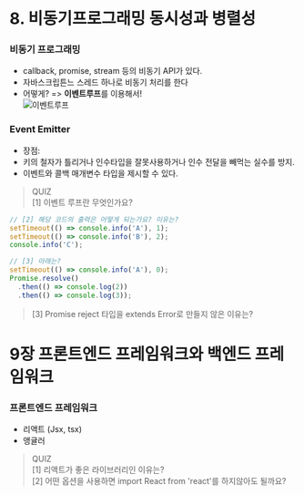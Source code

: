 # 8. 비동기프로그래밍 동시성과 병렬성

### 비동기 프로그래밍

- callback, promise, stream 등의 비동기 API가 있다.
- 자바스크립튼느 스레드 하나로 비동기 처리를 한다
- 어떻게? => **이벤트루프**를 이용해서!  
  ![이벤트루프](https://developer.mozilla.org/ko/docs/Web/JavaScript/Event_loop/the_javascript_runtime_environment_example.svg)

### Event Emitter

- 장점:
- 키의 철자가 틀리거나 인수타입을 잘못사용하거나 인수 전달을 빼먹는 실수를 방지.
- 이벤트와 콜백 매개변수 타입을 제시할 수 있다.

> QUIZ  
> [1] 이벤트 루프란 무엇인가요?

```ts
// [2] 해당 코드의 출력은 어떻게 되는가요? 이유는?
setTimeout(() => console.info('A'), 1);
setTimeout(() => console.info('B'), 2);
console.info('C');

// [3] 아래는?
setTimeout(() => console.info('A'), 0);
Promise.resolve()
  .then(() => console.log(2))
  .then(() => console.log(3));
```

> [3] Promise reject 타입을 extends Error로 만들지 않은 이유는?
 #

# 9장 프론트엔드 프레임워크와 백엔드 프레임워크

### 프론트엔드 프레임워크

- 리액트 (Jsx, tsx)
- 앵귤러

> QUIZ  
> [1] 리액트가 좋은 라이브러리인 이유는?  
> [2] 어떤 옵션을 사용하면 import React from 'react'를 하지않아도 될까요?
